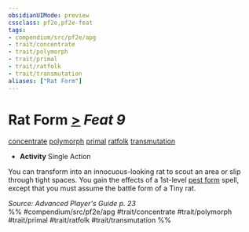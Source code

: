 ```yaml
---
obsidianUIMode: preview
cssclass: pf2e,pf2e-feat
tags:
- compendium/src/pf2e/apg
- trait/concentrate
- trait/polymorph
- trait/primal
- trait/ratfolk
- trait/transmutation
aliases: ["Rat Form"]
---
```

# Rat Form  [>](rules/core-rulebook/chapter-9-playing-the-game.md#Actions "Single Action") *Feat 9*  
[concentrate](rules/traits/concentrate.md)  [polymorph](rules/traits/polymorph.md)  [primal](rules/traits/primal.md)  [ratfolk](rules/traits/ratfolk-b1.md)  [transmutation](rules/traits/transmutation.md)  

- **Activity** Single Action

You can transform into an innocuous-looking rat to scout an area or slip through tight spaces. You gain the effects of a 1st-level [pest form](compendium/spells/pest-form.md) spell, except that you must assume the battle form of a Tiny rat.

*Source: Advanced Player's Guide p. 23*  
%% #compendium/src/pf2e/apg #trait/concentrate #trait/polymorph #trait/primal #trait/ratfolk #trait/transmutation %%